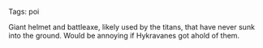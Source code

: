 Tags: poi

Giant helmet and battleaxe, likely used by the titans, that have never sunk into the ground. Would be annoying if Hykravanes got ahold of them.